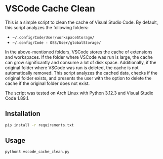 # VSCode Cache Clean

This is a simple script to clean the cache of Visual Studio Code. By default, this script analyzes the following folders:

- `~/.config/Code/User/workspaceStorage/`
- `~/.config/Code - OSS/User/globalStorage/`

In the above-mentioned folders, VSCode stores the cache of extensions and workspaces. If the folder where VSCode was run is large, the cache can grow significantly and consume a lot of disk space. Additionally, if the original folder where VSCode was run is deleted, the cache is not automatically removed. This script analyzes the cached data, checks if the original folder exists, and presents the user with the option to delete the cache if the original folder does not exist.

The script was tested on Arch Linux with Python 3.12.3 and Visual Studio Code 1.89.1.

## Installation

```bash
pip install -r requirements.txt
```

## Usage

```bash
python3 vscode_cache_clean.py
```
